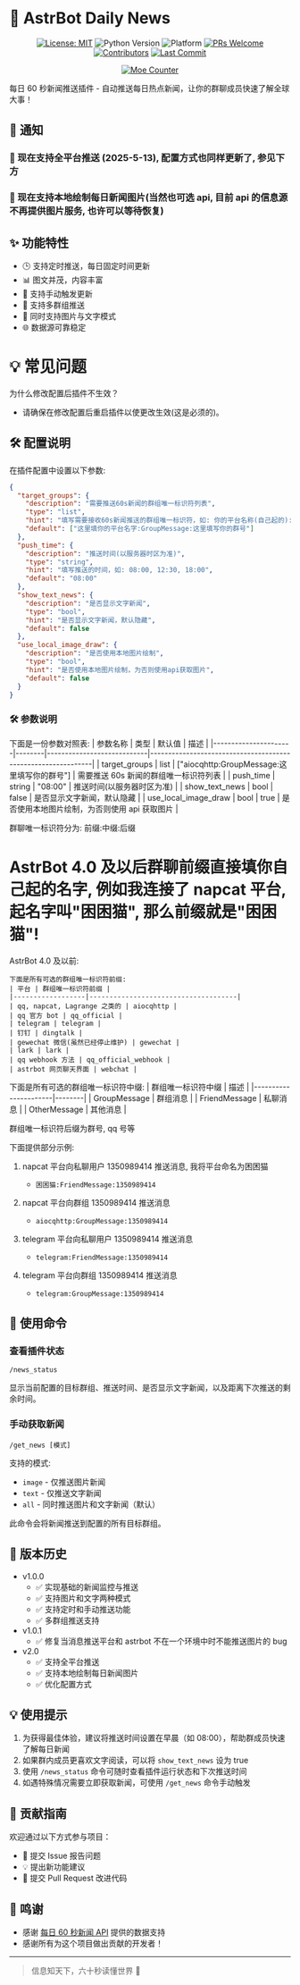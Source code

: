 # 📰 AstrBot Daily News

<div align="center">

[![License: MIT](https://img.shields.io/badge/License-MIT-blue.svg)](https://opensource.org/licenses/MIT)
![Python Version](https://img.shields.io/badge/Python-3.10%2B-blue)
![Platform](https://img.shields.io/badge/Platform-Windows%20%7C%20Linux%20%7C%20macOS-lightgrey)
[![PRs Welcome](https://img.shields.io/badge/PRs-Welcome-brightgreen)](CONTRIBUTING.md)
[![Contributors](https://img.shields.io/github/contributors/anka-afk/astrbot_plugin_daily_news?color=green)](https://github.com/anka-afk/astrbot_plugin_daily_news/graphs/contributors)
[![Last Commit](https://img.shields.io/github/last-commit/anka-afk/astrbot_plugin_daily_news)](https://github.com/anka-afk/astrbot_plugin_daily_news/commits/main)

</div>

<div align="center">

[![Moe Counter](https://count.getloli.com/get/@DailyNewsPlugin?theme=moebooru)](https://github.com/anka-afk/astrbot_plugin_daily_news)

</div>

每日 60 秒新闻推送插件 - 自动推送每日热点新闻，让你的群聊成员快速了解全球大事！

## 📢 通知

### 🎉 现在支持全平台推送 (2025-5-13), 配置方式也同样更新了, 参见下方

### 🎉 现在支持本地绘制每日新闻图片(当然也可选 api, 目前 api 的信息源不再提供图片服务, 也许可以等待恢复)

## ✨ 功能特性

- 🕒 支持定时推送，每日固定时间更新
- 📊 图文并茂，内容丰富
- 🔄 支持手动触发更新
- 🎯 支持多群组推送
- 📱 同时支持图片与文字模式
- 🌐 数据源可靠稳定

# 💡 常见问题

为什么修改配置后插件不生效？

- 请确保在修改配置后重启插件以使更改生效(这是必须的)。

## 🛠️ 配置说明

在插件配置中设置以下参数:

```json
{
  "target_groups": {
    "description": "需要推送60s新闻的群组唯一标识符列表",
    "type": "list",
    "hint": "填写需要接收60s新闻推送的群组唯一标识符，如: 你的平台名称(自己起的):GroupMessage:1350989414, napcat:FriendMessage:123456, telegram:FriendMessage:123456",
    "default": ["这里填你的平台名字:GroupMessage:这里填写你的群号"]
  },
  "push_time": {
    "description": "推送时间(以服务器时区为准)",
    "type": "string",
    "hint": "填写推送的时间，如: 08:00, 12:30, 18:00",
    "default": "08:00"
  },
  "show_text_news": {
    "description": "是否显示文字新闻",
    "type": "bool",
    "hint": "是否显示文字新闻，默认隐藏",
    "default": false
  },
  "use_local_image_draw": {
    "description": "是否使用本地图片绘制",
    "type": "bool",
    "hint": "是否使用本地图片绘制，为否则使用api获取图片",
    "default": false
  }
}
```

### 🛠️ 参数说明

下面是一份参数对照表:
| 参数名称 | 类型 | 默认值 | 描述 |
|----------------------|--------|----------------------------|--------------------------------------------------------------|
| target_groups | list | ["aiocqhttp:GroupMessage:这里填写你的群号"] | 需要推送 60s 新闻的群组唯一标识符列表 |
| push_time | string | "08:00" | 推送时间(以服务器时区为准) |
| show_text_news | bool | false | 是否显示文字新闻，默认隐藏 |
| use_local_image_draw | bool | true | 是否使用本地图片绘制，为否则使用 api 获取图片 |

群聊唯一标识符分为: 前缀:中缀:后缀

# AstrBot 4.0 及以后群聊前缀直接填你自己起的名字, 例如我连接了 napcat 平台, 起名字叫"困困猫", 那么前缀就是"困困猫"!

AstrBot 4.0 及以前:
```
下面是所有可选的群组唯一标识符前缀:
| 平台 | 群组唯一标识符前缀 |
|------------------|-------------------------------------|
| qq, napcat, Lagrange 之类的 | aiocqhttp |
| qq 官方 bot | qq_official |
| telegram | telegram |
| 钉钉 | dingtalk |
| gewechat 微信(虽然已经停止维护) | gewechat |
| lark | lark |
| qq webhook 方法 | qq_official_webhook |
| astrbot 网页聊天界面 | webchat |
```

下面是所有可选的群组唯一标识符中缀:
| 群组唯一标识符中缀 | 描述 |
|----------------------|--------|
| GroupMessage | 群组消息 |
| FriendMessage | 私聊消息 |
| OtherMessage | 其他消息 |

群组唯一标识符后缀为群号, qq 号等

下面提供部分示例:

1. napcat 平台向私聊用户 1350989414 推送消息, 我将平台命名为困困猫

   - `困困猫:FriendMessage:1350989414`

2. napcat 平台向群组 1350989414 推送消息

   - `aiocqhttp:GroupMessage:1350989414`

3. telegram 平台向私聊用户 1350989414 推送消息

   - `telegram:FriendMessage:1350989414`

4. telegram 平台向群组 1350989414 推送消息
   - `telegram:GroupMessage:1350989414`

## 📝 使用命令

### 查看插件状态

```
/news_status
```

显示当前配置的目标群组、推送时间、是否显示文字新闻，以及距离下次推送的剩余时间。

### 手动获取新闻

```
/get_news [模式]
```

支持的模式:

- `image` - 仅推送图片新闻
- `text` - 仅推送文字新闻
- `all` - 同时推送图片和文字新闻（默认）

此命令会将新闻推送到配置的所有目标群组。

## 🔄 版本历史

- v1.0.0
  - ✅ 实现基础的新闻监控与推送
  - ✅ 支持图片和文字两种模式
  - ✅ 支持定时和手动推送功能
  - ✅ 多群组推送支持
- v1.0.1
  - ✅ 修复当消息推送平台和 astrbot 不在一个环境中时不能推送图片的 bug
- v2.0
  - ✅ 支持全平台推送
  - ✅ 支持本地绘制每日新闻图片
  - ✅ 优化配置方式

## 💡 使用提示

1. 为获得最佳体验，建议将推送时间设置在早晨（如 08:00），帮助群成员快速了解每日新闻
2. 如果群内成员更喜欢文字阅读，可以将 `show_text_news` 设为 true
3. 使用 `/news_status` 命令可随时查看插件运行状态和下次推送时间
4. 如遇特殊情况需要立即获取新闻，可使用 `/get_news` 命令手动触发

## 👥 贡献指南

欢迎通过以下方式参与项目：

- 🐛 提交 Issue 报告问题
- 💡 提出新功能建议
- 🔧 提交 Pull Request 改进代码

## 🌟 鸣谢

- 感谢 [每日 60 秒新闻 API](https://60s-api.viki.moe/v2/60s) 提供的数据支持
- 感谢所有为这个项目做出贡献的开发者！

---

> 信息知天下，六十秒读懂世界 📰
